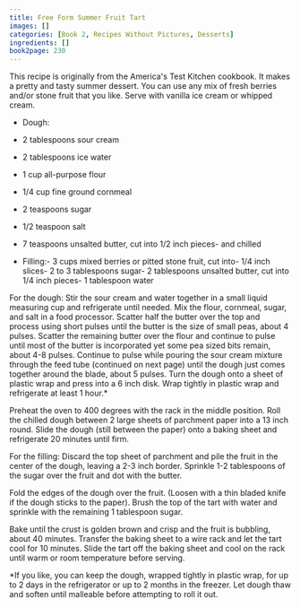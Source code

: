 ```yaml
---
title: Free Form Summer Fruit Tart
images: []
categories: [Book 2, Recipes Without Pictures, Desserts]
ingredients: []
book2page: 230
---
```


This recipe is originally from the America's Test Kitchen cookbook. It makes a pretty and tasty summer dessert. You can use any mix of fresh berries and/or stone fruit that you like. Serve with vanilla ice cream or whipped cream. 

- Dough:
- 2 tablespoons sour cream
- 2 tablespoons ice water
- 1 cup all-purpose flour
- 1/4 cup fine ground cornmeal
- 2 teaspoons sugar
- 1/2 teaspoon salt
- 7 teaspoons unsalted butter, cut into 1/2 inch pieces- and chilled

- Filling:- 3 cups mixed berries or pitted stone fruit, cut into- 1/4 inch slices- 2 to 3 tablespoons sugar- 2 tablespoons unsalted butter, cut into 1/4 inch pieces- 1 tablespoon water

For the dough: Stir the sour cream and water together in a small liquid measuring cup and refrigerate until needed. Mix the flour, cornmeal, sugar, and salt in a food processor. Scatter half the butter over the top and process using short pulses until the butter is the size of small peas, about 4 pulses. Scatter the remaining butter over the flour and continue to pulse until most of the butter is incorporated yet some pea sized bits remain, about 4-8 pulses. Continue to pulse while pouring the sour cream mixture through the feed tube (continued on next page)
until the dough just comes together around the blade, about 5 pulses. Turn the dough onto a sheet of plastic wrap and press into a 6 inch disk. Wrap tightly in plastic wrap and refrigerate at least 1 hour.* 

Preheat the oven to 400 degrees with the rack in the middle position. Roll the chilled dough between 2 large sheets of parchment paper into a 13 inch round. Slide the dough (still between the paper) onto a baking sheet and refrigerate 20 minutes until firm. 

For the filling: Discard the top sheet of parchment and pile the fruit in the center of the dough, leaving a 2-3 inch border. Sprinkle 1-2 tablespoons of the sugar over the fruit and dot with the butter. 

Fold the edges of the dough over the fruit. (Loosen with a thin bladed knife if the dough sticks to the paper). Brush the top of the tart with water and sprinkle with the remaining 1 tablespoon sugar. 

Bake until the crust is golden brown and crisp and the fruit is bubbling, about 40 minutes. Transfer the baking sheet to a wire rack and let the tart cool for 10 minutes. Slide the tart off the baking sheet and cool on the rack until warm or room temperature before serving. 

*If you like, you can keep the dough, wrapped tightly in plastic wrap, for up to 2 days in the refrigerator or up to 2 months in the freezer. Let dough thaw and soften until malleable before attempting to roll it out.